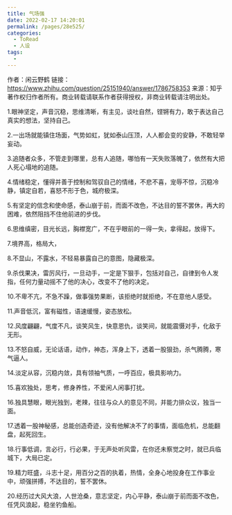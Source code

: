 ```yaml
---
title: 气场强
date: 2022-02-17 14:20:01
permalink: /pages/28e525/
categories:
  - ToRead
  - 人设
tags:
  - 
---
```

作者：闲云野鹤
链接：https://www.zhihu.com/question/25151940/answer/1786758353
来源：知乎
著作权归作者所有。商业转载请联系作者获得授权，非商业转载请注明出处。



1.眼神坚定，声音沉稳，思维清晰，有主见，谈吐自然，铿锵有力，敢于表达自己真实的想法，坚持自己。

2.一出场就能镇住场面，气势如虹，犹如泰山压顶，人人都会变的安静，不敢轻举妄动。

3.追随者众多，不管走到哪里，总有人追随，哪怕有一天失败落魄了，依然有大把人死心塌地的追随。

4.情绪稳定，懂得并善于控制和驾驭自己的情绪，不悲不喜，宠辱不惊，沉稳冷静，镇定自若，喜怒不形于色，城府极深。

5.有坚定的信念和使命感，泰山崩于前，而面不改色，不达目的誓不罢休，再大的困难，依然阻挡不住他前进的步伐。

6.思维缜密，目光长远，胸襟宽广，不在乎眼前的一得一失，拿得起，放得下。

7.境界高，格局大，

8.不显山，不露水，不轻易暴露自己的意图，隐藏极深。

9.杀伐果决，雷厉风行，一旦动手，一定是下狠手，包括对自己，自律到令人发指，任何力量动摇不了他的决心，改变不了他的决定。

10.不卑不亢，不急不躁，做事强势果断，该拒绝时就拒绝，不在意他人感受。

11.声音低沉，富有磁性，语速缓慢，姿态放松。

12.风度翩翩，气度不凡，谈笑风生，快意恩仇，谈笑间，就能震慑对手，化敌于无形。

13.不怒自威，无论话语，动作，神态，浑身上下，透着一股狠劲，杀气腾腾，寒气逼人。

14.淡定从容，沉稳内敛，具有领袖气质，一呼百应，极具影响力。

15.喜欢独处，思考，修身养性，不爱闲人闲事打扰。

16.独具慧眼，眼光独到，老辣，往往与众人的意见不同，并能力排众议，独当一面。

17.透着一股神秘感，总能创造奇迹，没有他解决不了的事情，面临危机，总能翻盘，起死回生。

18.行事低调，言必行，行必果，于无声处听风雷，在你还未察觉之时，就已兵临城下，大局已定。

19.精力旺盛，斗志十足，用百分之百的执着，热情，全身心地投身在工作事业中，顽强拼搏，不达目的，誓不罢休。

20.经历过大风大浪，人世沧桑，意志坚定，内心平静，泰山崩于前而面不改色，任凭风浪起，稳坐钓鱼船。